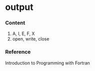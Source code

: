 output
=========

### Content
1. A, I, E, F, X
2. open, write, close

### Reference
Introduction to Programming with Fortran
